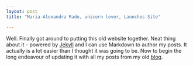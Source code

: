 ```yaml
---
layout: post
title: "Maria-Alexandra Radu, unicorn lover, Launches Site"

---
```


Well. Finally got around to putting this old website together. Neat thing about it - powered by [Jekyll](http://jekyllrb.com) and I can use Markdown to author my posts. It actually is a lot easier than I thought it was going to be. Now to begin the long endeavour of updating it with all my posts from my old [blog](https://www.blogger.com/u/1/blogger.g?blogID=6430892894928593083#publishedposts).

